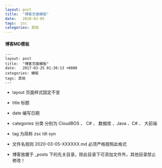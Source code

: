 ```yaml
---
layout: post
title:  "博客页面模板"
date:   2020-03-05 
tags:  zsc
categories: 其他
---
```

#### 博客MD模板
```
---
layout: post
title:  "博客页面模板"
date:   2017-03-25 01:30:13 +0800
categories: 模板
tags: 其他
---

```

* layout 页面样式固定不变
* title 标题
* date 编写日期
* categories 分类 分别为 CloudBOS 、 C# 、 数据库 、Java 、C# 、 大前端
* tag 为简称 zsc ldt syn
* 文件名规则 2020-03-05-XXXXXX.md 必须严格按照此格式

* 博客放置于 _posts 下的先关目录，除此目录下可添加文件外，其他目录禁止修改！